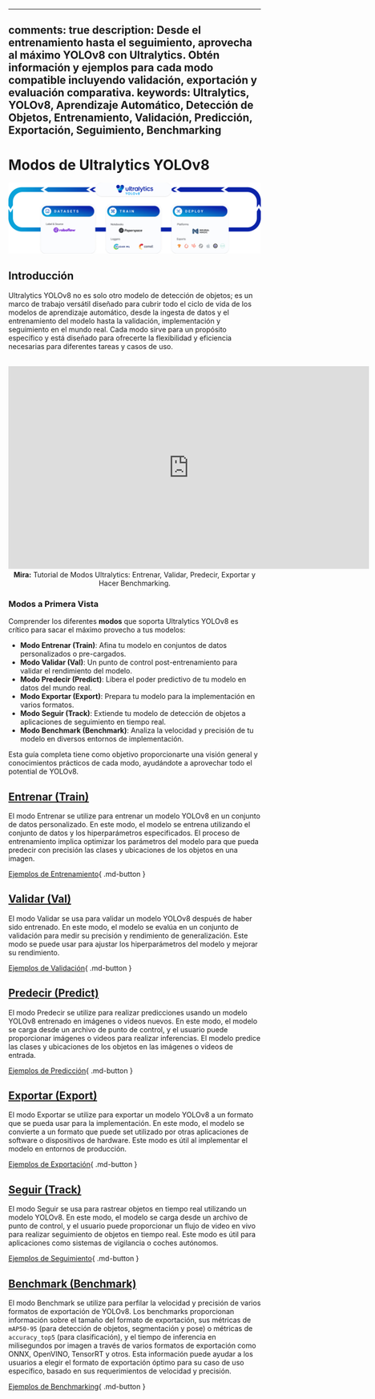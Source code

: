______________________________________________________________________

## comments: true description: Desde el entrenamiento hasta el seguimiento, aprovecha al máximo YOLOv8 con Ultralytics. Obtén información y ejemplos para cada modo compatible incluyendo validación, exportación y evaluación comparativa. keywords: Ultralytics, YOLOv8, Aprendizaje Automático, Detección de Objetos, Entrenamiento, Validación, Predicción, Exportación, Seguimiento, Benchmarking

# Modos de Ultralytics YOLOv8

<img width="1024" src="https://github.com/ultralytics/assets/raw/main/yolov8/banner-integrations.png" alt="Ecosistema Ultralytics YOLO e integraciones">

## Introducción

Ultralytics YOLOv8 no es solo otro modelo de detección de objetos; es un marco de trabajo versátil diseñado para cubrir todo el ciclo de vida de los modelos de aprendizaje automático, desde la ingesta de datos y el entrenamiento del modelo hasta la validación, implementación y seguimiento en el mundo real. Cada modo sirve para un propósito específico y está diseñado para ofrecerte la flexibilidad y eficiencia necesarias para diferentes tareas y casos de uso.

<p align="center">
  <br>
  <iframe width="720" height="405" src="https://www.youtube.com/embed/j8uQc0qB91s?si=dhnGKgqvs7nPgeaM"
    title="Reproductor de video de YouTube" frameborder="0"
    allow="accelerometer; autoplay; clipboard-write; encrypted-media; gyroscope; picture-in-picture; web-share"
    allowfullscreen>
  </iframe>
  <br>
  <strong>Mira:</strong> Tutorial de Modos Ultralytics: Entrenar, Validar, Predecir, Exportar y Hacer Benchmarking.
</p>

### Modos a Primera Vista

Comprender los diferentes **modos** que soporta Ultralytics YOLOv8 es crítico para sacar el máximo provecho a tus modelos:

- **Modo Entrenar (Train)**: Afina tu modelo en conjuntos de datos personalizados o pre-cargados.
- **Modo Validar (Val)**: Un punto de control post-entrenamiento para validar el rendimiento del modelo.
- **Modo Predecir (Predict)**: Libera el poder predictivo de tu modelo en datos del mundo real.
- **Modo Exportar (Export)**: Prepara tu modelo para la implementación en varios formatos.
- **Modo Seguir (Track)**: Extiende tu modelo de detección de objetos a aplicaciones de seguimiento en tiempo real.
- **Modo Benchmark (Benchmark)**: Analiza la velocidad y precisión de tu modelo en diversos entornos de implementación.

Esta guía completa tiene como objetivo proporcionarte una visión general y conocimientos prácticos de cada modo, ayudándote a aprovechar todo el potential de YOLOv8.

## [Entrenar (Train)](train.md)

El modo Entrenar se utilize para entrenar un modelo YOLOv8 en un conjunto de datos personalizado. En este modo, el modelo se entrena utilizando el conjunto de datos y los hiperparámetros especificados. El proceso de entrenamiento implica optimizar los parámetros del modelo para que pueda predecir con precisión las clases y ubicaciones de los objetos en una imagen.

[Ejemplos de Entrenamiento](train.md){ .md-button }

## [Validar (Val)](val.md)

El modo Validar se usa para validar un modelo YOLOv8 después de haber sido entrenado. En este modo, el modelo se evalúa en un conjunto de validación para medir su precisión y rendimiento de generalización. Este modo se puede usar para ajustar los hiperparámetros del modelo y mejorar su rendimiento.

[Ejemplos de Validación](val.md){ .md-button }

## [Predecir (Predict)](predict.md)

El modo Predecir se utilize para realizar predicciones usando un modelo YOLOv8 entrenado en imágenes o videos nuevos. En este modo, el modelo se carga desde un archivo de punto de control, y el usuario puede proporcionar imágenes o videos para realizar inferencias. El modelo predice las clases y ubicaciones de los objetos en las imágenes o videos de entrada.

[Ejemplos de Predicción](predict.md){ .md-button }

## [Exportar (Export)](export.md)

El modo Exportar se utilize para exportar un modelo YOLOv8 a un formato que se pueda usar para la implementación. En este modo, el modelo se convierte a un formato que puede set utilizado por otras aplicaciones de software o dispositivos de hardware. Este modo es útil al implementar el modelo en entornos de producción.

[Ejemplos de Exportación](export.md){ .md-button }

## [Seguir (Track)](track.md)

El modo Seguir se usa para rastrear objetos en tiempo real utilizando un modelo YOLOv8. En este modo, el modelo se carga desde un archivo de punto de control, y el usuario puede proporcionar un flujo de video en vivo para realizar seguimiento de objetos en tiempo real. Este modo es útil para aplicaciones como sistemas de vigilancia o coches autónomos.

[Ejemplos de Seguimiento](track.md){ .md-button }

## [Benchmark (Benchmark)](benchmark.md)

El modo Benchmark se utilize para perfilar la velocidad y precisión de varios formatos de exportación de YOLOv8. Los benchmarks proporcionan información sobre el tamaño del formato de exportación, sus métricas de `mAP50-95` (para detección de objetos, segmentación y pose) o métricas de `accuracy_top5` (para clasificación), y el tiempo de inferencia en milisegundos por imagen a través de varios formatos de exportación como ONNX, OpenVINO, TensorRT y otros. Esta información puede ayudar a los usuarios a elegir el formato de exportación óptimo para su caso de uso específico, basado en sus requerimientos de velocidad y precisión.

[Ejemplos de Benchmarking](benchmark.md){ .md-button }
